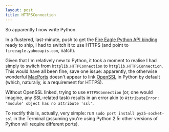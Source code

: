 ```yaml
---
layout: post
title: HTTPSConnection
---
```

So apparently I now write Python.

In a flustered, last-minute, push to get the [Fire Eagle Python API
binding][Fire Eagle Python binding] ready to ship, I had to switch it to
use HTTPS (and point to `fireeagle.yahooapis.com`, natch).

Given that I'm relatively new to Python, it took a moment to realise I
had simply to switch from `httplib.HTTPConnection` to
`httplib.HTTPSConnection`. This would have all been fine, save one
issue: apparently, the otherwise wonderful [MacPorts][] doesn't appear
to link [OpenSSL][OpenSSL] in Python by default (which, naturally, is a
requirement for HTTPS).

Without OpenSSL linked, trying to use `HTTPSConnection` (or, one would
imagine, any SSL-related task) results in an error akin to
`AttributeError: 'module' object has no attribute 'ssl'`.

To rectify this is, actually, very simple: run `sudo port install
py25-socket-ssl` in the Terminal (assuming you're using Python 2.5:
other versions of Python will require different ports).


[Fire Eagle Python binding]: http://fireeagle.com/developer/
[MacPorts]:                  http://macports.org/
[OpenSSL]:                   http://www.openssl.org/
